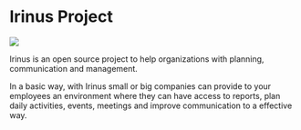 # Irinus Project

![](/home/felipe/meteorworkspace/Irinus/public/resources/irinus_logo.png)

Irinus is an open source project to help organizations with planning, communication and management.

In a basic way, with Irinus small or big companies can provide to your employees an environment where they can have access to reports, plan daily activities, events, meetings and improve communication to a effective way.
